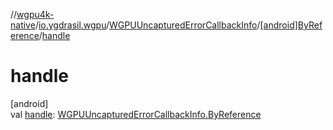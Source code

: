 //[wgpu4k-native](../../../../index.md)/[io.ygdrasil.wgpu](../../index.md)/[WGPUUncapturedErrorCallbackInfo](../index.md)/[[android]ByReference](index.md)/[handle](handle.md)

# handle

[android]\
val [handle](handle.md): [WGPUUncapturedErrorCallbackInfo.ByReference](../../../io.ygdrasil.wgpu.android/-w-g-p-u-uncaptured-error-callback-info/-by-reference/index.md)